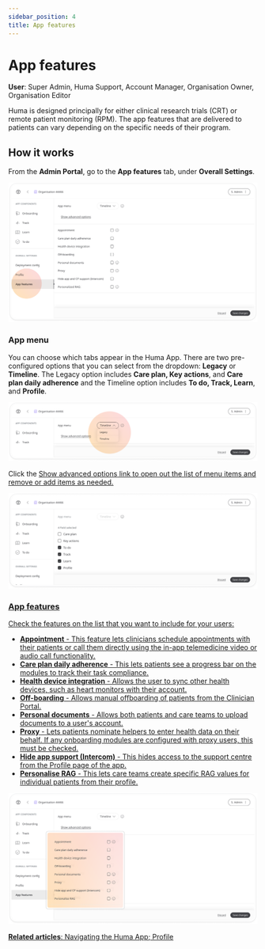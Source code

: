 ```yaml
---
sidebar_position: 4
title: App features 
---
```

# App features
**User**: Super Admin, Huma Support, Account Manager, Organisation Owner, Organisation Editor

Huma is designed principally for either clinical research trials (CRT) or remote patient monitoring (RPM). The app features that are delivered to patients can vary depending on the specific needs of their program. 
## How it works​
From the **Admin Portal**, go to the **App features** tab, under **Overall Settings**.

![image](./assets/AppFeatures01.png)

### App menu
You can choose which tabs appear in the Huma App. There are two pre-configured options that you can select from the dropdown: **Legacy** or **Timeline**. The Legacy option includes **Care plan, Key actions**, and **Care plan daily adherence** and the Timeline option includes **To do, Track, Learn**, and **Profile**.

![image](./assets/AppFeatures02.png)

Click the <u>Show advanced options<u> link to open out the list of menu items and remove or add items as needed. 
  
![image](./assets/AppFeatures03.png)

### App features
Check the features on the list that you want to include for your users:
- **Appointment** - This feature lets clinicians schedule appointments with their patients or call them directly using the in-app telemedicine video or audio call functionality.
- **Care plan daily adherence** - This lets patients see a progress bar on the modules to track their task compliance.
- **Health device integration** - Allows the user to sync other health devices, such as heart monitors with their account.
- **Off-boarding** - Allows manual offboarding of patients from the Clinician Portal.
- **Personal documents** - Allows both patients and care teams to upload documents to a user's account.
- **Proxy** - Lets patients nominate helpers to enter health data on their behalf. If any [onboarding modules](../configuring-the-user-onboarding/onboarding-setup.md) are configured with proxy users, this must be checked.
- **Hide app support (Intercom)** - This hides access to the support centre from the [Profile](../../../huma-app/getting-started/personal-information-account-settings.md) page of the app.  
- **Personalise RAG** - This lets care teams create specific RAG values for individual patients from their profile.

![image](./assets/AppFeatures05.png)

**Related articles**: [Navigating the Huma App](../../../huma-app/getting-started/navigating-the-app.md); [Profile](../../../huma-app/getting-started/personal-information-account-settings.md)
